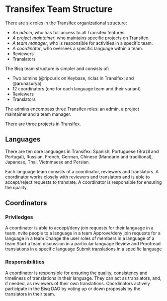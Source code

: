 # Transifex Team Structure

There are six roles in the Transifex organizational structure: 
- *An admin*, who has full access to all Transifex features.
- *A project maintainer*, who maintains specific projects on Transifex.
- *A team manager*, who is responsible for activities in a specific team.
- *A coordinator*, who oversees a specific language within a team.
- Reviewers
- Translators

The Bisq team structure is simpler and consists of:
- Two admins (@ripcurlx on Keybase, riclas in Transifex; and @arunasurya)
- 12 coordinators (one for each language team and their variant)
- Reviewers
- Translators

The admins encompass three Transifex roles: an admin, a project maintainer and a team manager. 

There are three projects in Transifex.

## Languages
There are ten core languages in Transifex: Spanish, Portuguese (Brazil and Portugal), Russian, French, German, Chinese (Mandarin
and traditional), Japanese, Thai, Vietnmaese and Persian.

Each language team consists of a coordinator, reviewers and translators.
A coordinator works closely with reviewers and translators and is able to accept/reject requests to translate.
A coordinator is responsible for ensuring the quality, 

## Coordinators

### Priviledges
A coordinator is able to accept/deny join requests for their language in a team.
nvite people to a language in a team
Approve/deny join requests for a language in a team
Change the user roles of members in a language of a team
Start a team discussion in a particular language
Review and Proofread translations in a specific language
Submit translations in a specific language

### Responsibilities
A coordinator is responsible for ensuring the quality, consistency and timeliness of translations in their language.
They can act as translators, and, if needed, as reviewers of their own translations. 
Coordinators actively participate in the Bisq DAO by voting up or down proposals by the translators in their team.
